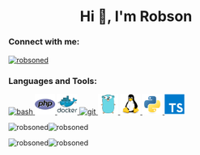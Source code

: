 <h1 align="center">Hi 👋, I'm Robson</h1>


<h3 align="left">Connect with me:</h3>
<p align="left">
    <a href="https://linkedin.com/in/robsoned" target="blank"><img align="center" src="https://raw.githubusercontent.com/rahuldkjain/github-profile-readme-generator/master/src/images/icons/Social/linked-in-alt.svg" alt="robsoned" height="30" width="40" /></a>

</p>

<h3 align="left">Languages and Tools:</h3>
<p align="left">
    <a href="https://www.gnu.org/software/bash/" target="_blank" rel="noreferrer">
        <img src="https://www.vectorlogo.zone/logos/gnu_bash/gnu_bash-icon.svg" alt="bash" width="40" height="40"/>
    </a>
    <a href="https://www.php.net" target="_blank" rel="noreferrer">
        <img src="https://raw.githubusercontent.com/devicons/devicon/master/icons/php/php-original.svg" alt="php" width="40" height="40"/>
    </a>
    <a href="https://www.docker.com/" target="_blank" rel="noreferrer">
        <img src="https://raw.githubusercontent.com/devicons/devicon/master/icons/docker/docker-original-wordmark.svg" alt="docker" width="40" height="40"/>
    </a>
    <a href="https://git-scm.com/" target="_blank" rel="noreferrer">
        <img src="https://www.vectorlogo.zone/logos/git-scm/git-scm-icon.svg" alt="git" width="40" height="40"/>
    </a>
    <a href="https://golang.org" target="_blank" rel="noreferrer">
        <img src="https://raw.githubusercontent.com/devicons/devicon/master/icons/go/go-original.svg" alt="go" width="40" height="40"/>
    </a>
    <a href="https://www.linux.org/" target="_blank" rel="noreferrer">
        <img src="https://raw.githubusercontent.com/devicons/devicon/master/icons/linux/linux-original.svg" alt="linux" width="40" height="40"/>
    </a>
    <a href="https://www.python.org" target="_blank" rel="noreferrer">
        <img src="https://raw.githubusercontent.com/devicons/devicon/master/icons/python/python-original.svg" alt="python" width="40" height="40"/>
    </a>
    <a href="https://www.typescriptlang.org/" target="_blank" rel="noreferrer">
        <img src="https://raw.githubusercontent.com/devicons/devicon/master/icons/typescript/typescript-original.svg" alt="typescript" width="40" height="40"/>
    </a>
</p>




<img src="https://github-readme-stats-robsoneds-projects.vercel.app/api?username=robsoned&theme=vue-dark&show_icons=true&hide_border=true&layout=compact&locale=en" alt="robsoned" width="56.93%" /><img src="https://github-contributor-stats.vercel.app/api?username=robsoned&limit=5&theme=vue-dark&combine_all_yearly_contributions=true&hide_border=true" alt="robsoned" width="43.07%" />



<img src="https://github-readme-stats-robsoneds-projects.vercel.app/api/top-langs?username=robsoned&theme=vue-dark&show_icons=true&hide_border=true&layout=compact&size_weight=0.5&count_weight=0.5" alt="robsoned" width="41.7%" /><img src="https://streak-stats.demolab.com?user=robsoned&theme=vue-dark&hide_border=true&hide_current_streak=true&hide_longest_streak=true" alt="robsoned" width="58.3%" />


